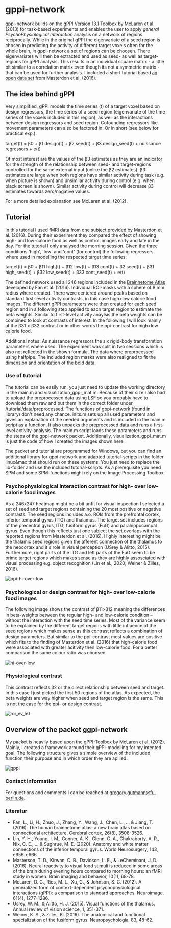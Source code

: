 # gppi-network

gppi-network builds on the [gPPI Version 13.1](https://www.nitrc.org/projects/gppi) Toolbox by McLaren et al. (2013) for task-based experiments and enables the user to apply *general PsychoPhysiological Interaction* analysis on a network of regions reciprocally. While in the original gPPI the eigenvariate of a seed region is chosen in predicting the activity of different target voxels often for the whole brain, in gppi-network a set of regions can be choosen. There eigenvariates will then be extracted and used as seed- as well as target-regions for gPPI analysis. This results in an individual square matrix - a little bit similar to a correlation matrix even though its not a symmetric matrix - that can be used for further analysis. I included a short tutorial based [an open data set](https://openneuro.org/datasets/ds004656/versions/1.0.0) from Masterdon et al. (2016).

## The idea behind gPPI
Very simplified, gPPI models the time series (t) of a target voxel based on design regressors, the time series of a seed region (eigenvariate of the time series of the voxels included in this region), as well as the interactions between design regressors and seed region. Cofounding regressors like movement parameters can also be factored in. Or in short (see below for practical exp.):

  target(t) = β0 + β1 design(t) + β2 seed(t) + β3 design_seed(t) + nuissance regressors + e(t)         

Of most interest are the values of the β3 estimates as they are an indicator for the strength of the relationship between seed- and target-regions controlled for the same external input (unlike the β2 estimates). β3 estimates are large when both regions have similar activity during task (e.g. when picture is shown) and unsimilar activity during control (e.g. when black screen is shown). Similar activity during control will decrease β3 estimates towards zero/nagative values.

For a more detailed explanation see McLaren et al. (2012).


## Tutorial

In this tutorial I used fMRI data from one subject provided by Masterdon et al. (2016). During their experiment they compared the effect of showing high- and low-calorie food as well as controll images early and late in the day. For the tutorial I only analysed the morning session. Given the three conditions 'high', 'low' and 'cont' (for control) the following regressors where used in modelling the respected target time series:

target(t) = β0 + β11 high(t) + β12 low(t) + β13 cont(t) + β2 seed(t) + β31 high_seed(t) + β32 low_seed(t) + β33 cont_seed(t) + e(t)

The defined network used all 246 regions included in the [Brainnetome Atlas](https://atlas.brainnetome.org) developed by Fan et al. (2016). Individual ROI-masks with a sphere of 8 mm radius where created. There were centered around peaks based on standard first-level activity contrasts, in this case high>low calorie food images. The different gPPI parameters were then created for each seed region and in a following step applied to each target region to estimate the beta weights. Similar to first-level activity anaylsis the beta weights can be combined to look at contrasts of interest. In the following I will look mainly at the β31 > β32 contrast or in other words the ppi-contrast for high>low calorie food. 

Additional notes: As nuissance regressors the six rigid-body transformtion parameters where used. The experiment was  split in two sessions which is also not reflected in the shown formula. The data where preprocessed using halfpipe. The included region masks were also realigned to fit the dimension and orientation of the bold data.

### Use of tutorial

The tutorial can be easily run, you just need to update the working directory in the main.m and visualization_gppi_mat.m. Because of their size I also had to upload the preprocessed data using LSF so you propably have to download them raw and put them in the correct folder under /tutorial/data/preprocessed. The functions of gppi-network (found in library) don't need any chance. inits.m sets up all used parameters and gives an explanation of the needed arguments and is included in the main.m script as a function. It also unpacks the preprocessed data and runs a first-level activity-analysis. The main.m script loads these parameters and runs the steps of the gppi-network packet. Additionally, visualization_gppi_mat.m is just the code of how I created the images shown here.

The packet and tutorial are programmed for Windows, but you can find an additional library for gppi-network and adapted tutorial-scripts in the folder linux&max that should run on these systems. You just need to replace the lib-folder and use the included tutorial-scripts. As a prerequisite you need SPM and some SPM-functions might rely on the Image Processing Toolbox. 

  
### Psychophysiological interaction contrast for high- over low-calorie food images 

As a 246x247 heatmap might be a bit unfit for visual inspection I selected a set of seed and target regions containing the 20 most positive or negative contrasts. The seed regions includes a.o. ROIs from the prefrontal cortex, inferior temporal gyrus (ITG) and thalamus. The target set includes regions of the precentral gyrus, ITG, fusiform gyrus (FuG) and parahippocampal gyrus. Even though this reflects just one subject the set overlaps with the reported regions from Masterdon et al. (2016). Highly interesting might be the thalamic seed regions given the afferent connection of the thalamus to the neocortex and it's role in visual perception (USrey & Alitto, 2015). Furthermore, right parts of the ITG and left parts of the FuG seem to be prime target regions which makes sense as they are highly assosciated with visual processing e.g. object recognition (Lin et al., 2020; Weiner & Zilles, 2016).

![ppi-hi-over-low](https://github.com/gregory-gutmann/gppi-network/assets/36300365/74078547-44ba-4fb5-8fe0-a02da778536e)


### Psychological or design contrast for high- over low-calorie food images 

The following image shows the contrast of β11>β12 meaning the differences in beta-weights between the regular high- and low-calorie condition – without the interaction with the seed time series. Most of the variance seem to be explained by the different target regions with little influence of the seed regions which makes sense as this contrast reflects a combination of design parameters. But similar to the ppi-contrast most values are positive which fits to the finding of Masterdon et al. (2016) that high-calorie food were associated with greater acitivity then low-calorie food. For a better comparison the same colour ratio was choosen.

![hi-over-low](https://github.com/gregory-gutmann/gppi-network/assets/36300365/aa07588f-5c31-4939-b92d-c176825e5332)

### Physiological contrast

This contrast reflects β2 or the direct relationship between seed and target. In this case I just picked the first 50 regions of the atlas. As expected, the beta weights are way higher when seed and target region is the same. This is not the case for the ppi- or design contrast.

![roi_ev_50](https://github.com/gregory-gutmann/gppi-network/assets/36300365/e1434db2-3ffc-46df-9a64-cd60591615d4)


## Overview of the packet ggpi-network

My packet is heavily based upon the gPPI-Toolbox by McLaren et al. (2012). Mainly, I created a framework around their gPPI-modelling for my intented goal. The following structure gives a simple overview of the included function,their purpose and in which order they are apllied. 

![gppi](https://github.com/gregory-gutmann/gppi-network/assets/36300365/755c72c7-6059-469f-860d-64220c2c2ef0)




### Contact information

For questions and comments I can be reached at gregory.gutmann@fu-berlin.de.

### Literatur
- Fan, L., Li, H., Zhuo, J., Zhang, Y., Wang, J., Chen, L., ... & Jiang, T. (2016). The human brainnetome atlas: a new brain atlas based on connectional architecture. Cerebral cortex, 26(8), 3508-3526.
- Lin, Y. H., Young, I. M., Conner, A. K., Glenn, C. A., Chakraborty, A. R., Nix, C. E., ... & Sughrue, M. E. (2020). Anatomy and white matter connections of the inferior temporal gyrus. World Neurosurgery, 143, e656-e666.
- Masterson, T. D., Kirwan, C. B., Davidson, L. E., & LeCheminant, J. D. (2016). Neural reactivity to visual food stimuli is reduced in some areas of the brain during evening hours compared to morning hours: an fMRI study in women. Brain imaging and behavior, 10(1), 68-78.
- McLaren, D. G., Ries, M. L., Xu, G., & Johnson, S. C. (2012). A generalized form of context-dependent psychophysiological interactions (gPPI): a comparison to standard approaches. Neuroimage, 61(4), 1277-1286.
- Usrey, W. M., & Alitto, H. J. (2015). Visual functions of the thalamus. Annual review of vision science, 1, 351-371.
- Weiner, K. S., & Zilles, K. (2016). The anatomical and functional specialization of the fusiform gyrus. Neuropsychologia, 83, 48-62.

